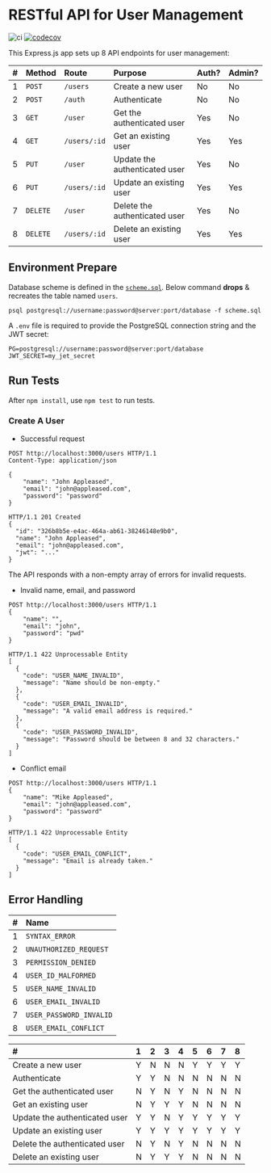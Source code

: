 # RESTful API for User Management

![ci](https://github.com/baoshan/user-management-api/actions/workflows/ci.yaml/badge.svg)
[![codecov](https://codecov.io/gh/baoshan/user-management-api/graph/badge.svg?token=R1YJICQ8KU)](https://codecov.io/gh/baoshan/user-management-api)

This Express.js app sets up 8 API endpoints for user management:

| # | Method | Route | Purpose | Auth? | Admin? |
|:--|:--|:--|:--|:--|:--|
| 1 | `POST` | `/users` | Create a new user | No | No |
| 2 | `POST` | `/auth` | Authenticate | No | No |
| 3 | `GET` | `/user` | Get the authenticated user | Yes | No |
| 4 | `GET` | `/users/:id` | Get an existing user | Yes | Yes |
| 5 | `PUT` | `/user` | Update the authenticated user | Yes | No |
| 6 | `PUT` | `/users/:id` | Update an existing user | Yes | Yes |
| 7 | `DELETE` | `/user` | Delete the authenticated user | Yes | No |
| 8 | `DELETE` | `/users/:id` | Delete an existing user | Yes | Yes |

## Environment Prepare

Database scheme is defined in the [`scheme.sql`](scheme.sql). Below command
**drops** & recreates the table named `users`.

```
psql postgresql://username:password@server:port/database -f scheme.sql
````

A `.env` file is required to provide the PostgreSQL connection string and the
JWT secret:

```
PG=postgresql://username:password@server:port/database
JWT_SECRET=my_jet_secret
```

## Run Tests

After `npm install`, use `npm test` to run tests.

### Create A User

- Successful request

```
POST http://localhost:3000/users HTTP/1.1
Content-Type: application/json

{
    "name": "John Appleased",
    "email": "john@appleased.com",
    "password": "password"
}

HTTP/1.1 201 Created
{
  "id": "326b8b5e-e4ac-464a-ab61-38246148e9b0",
  "name": "John Appleased",
  "email": "john@appleased.com",
  "jwt": "..."
}
```

The API responds with a non-empty array of errors for invalid requests.

- Invalid name, email, and password
```
POST http://localhost:3000/users HTTP/1.1
{
    "name": "",
    "email": "john",
    "password": "pwd"
}

HTTP/1.1 422 Unprocessable Entity
[
  {
    "code": "USER_NAME_INVALID",
    "message": "Name should be non-empty."
  },
  {
    "code": "USER_EMAIL_INVALID",
    "message": "A valid email address is required."
  },
  {
    "code": "USER_PASSWORD_INVALID",
    "message": "Password should be between 8 and 32 characters."
  }
]
```

- Conflict email
```
POST http://localhost:3000/users HTTP/1.1
{
    "name": "Mike Appleased",
    "email": "john@appleased.com",
    "password": "password"
}

HTTP/1.1 422 Unprocessable Entity
[
  {
    "code": "USER_EMAIL_CONFLICT",
    "message": "Email is already taken."
  }
]
```

## Error Handling

| # | Name |
|:--|:--|
| 1 | `SYNTAX_ERROR` |
| 2 | `UNAUTHORIZED_REQUEST` |
| 3 | `PERMISSION_DENIED` |
| 4 | `USER_ID_MALFORMED` |
| 5 | `USER_NAME_INVALID` |
| 6 | `USER_EMAIL_INVALID` |
| 7 | `USER_PASSWORD_INVALID` |
| 8 | `USER_EMAIL_CONFLICT` |

| # | 1 | 2 | 3 | 4 | 5 | 6 | 7 | 8 |
|:--|:--|:--|:--|:--|:--|:--|:--|:--|
| Create a new user             | Y | N | N | N | Y | Y | Y | Y |
| Authenticate                  | Y | Y | N | N | N | N | N | N |
| Get the authenticated user    | N | Y | N | Y | N | N | N | N |
| Get an existing user          | N | Y | Y | Y | N | N | N | N |
| Update the authenticated user | Y | Y | N | Y | Y | Y | Y | Y |
| Update an existing user       | Y | Y | Y | Y | Y | Y | Y | Y |
| Delete the authenticated user | N | Y | N | Y | N | N | N | N |
| Delete an existing user       | N | Y | Y | Y | N | N | N | N |
